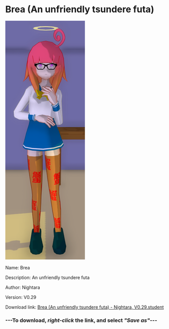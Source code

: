 # Brea (An unfriendly tsundere futa)

<img src = "https://raw.githubusercontent.com/Arbiter1223/Daigaku-Gurashi-Custom-Students/master/Students/Files/Brea%20(An%20unfriendly%20tsundere%20futa).png">

Name: Brea

Description: An unfriendly tsundere futa

Author: Nightara

Version: V0.29

Download link: <a href="https://raw.githubusercontent.com/Arbiter1223/Daigaku-Gurashi-Custom-Students/master/Students/Files/Brea%20(An%20unfriendly%20tsundere%20futa)%20-%20Nightara%2C%20V0.29.student">Brea (An unfriendly tsundere futa) - Nightara, V0.29.student</a>

### ---**To download, _right-click_ the link, and select _"Save as"_**---
